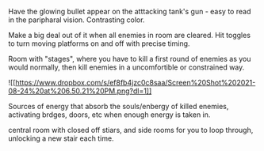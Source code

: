 Have the glowing bullet appear on the atttacking tank's gun - easy to read in the paripharal vision. Contrasting color.

Make a big deal out of it when all enemies in room are cleared.
Hit toggles to turn moving platforms on and off with precise timing.

Room with "stages", where you have to kill a first round of enemies as you would normally, then kill enemies in a uncomfortible or constrained way.

![[https://www.dropbox.com/s/ef8fb4jzc0c8saa/Screen%20Shot%202021-08-24%20at%206.50.21%20PM.png?dl=1]]

Sources of energy that absorb the souls/enbergy of killed enemies, activating brdges, doors, etc when enough energy is taken in.

central room with closed off stiars, and side rooms for you to loop through, unlocking a new stair each time.